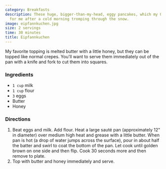```yaml
---
category: Breakfasts
description: These huge, bigger-than-my-head, eggy pancakes, which my Oma would cook
  for me after a cold morning tromping through the snow.
image: eipfannkuchen.jpg
size: 2 servings
time: 30 minutes
title: Eipfannkuchen
---
```


My favorite topping is melted butter with a little honey, but they can be topped like normal crepes. You'll want to serve them immediately out of the pan with a knife and fork to cut them into squares.

### Ingredients

* `1 cup` milk
* `1 cup` flour
* `3` eggs
* Butter
* Honey

### Directions

1. Beat eggs and milk. Add flour. Heat a large sauté pan (approximately 12" in diameter) over medium high heat and grease with a little butter. When pan is hot (a drop of water jumps across the surface), pour in about half the batter and swirl to coat the bottom of the pan. Let cook until golden brown on one side and then flip. Cook 30 seconds more and then remove to plate.
2. Top with butter and honey immediately and serve.